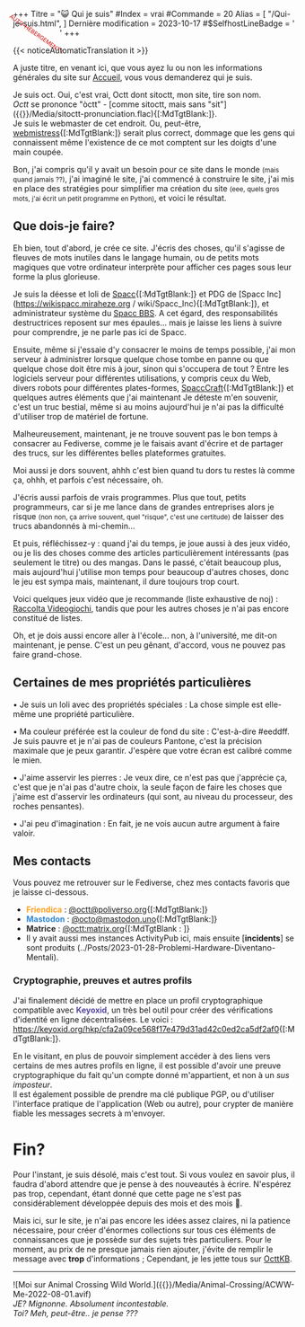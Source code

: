 +++
Titre = "😺 Qui je suis"
#Index = vrai
#Commande = 20
Alias ​​= [
  "/Qui-je-suis.html",
]
Dernière modification = 2023-10-17
#$SelfhostLineBadge = '<small style="Color:#CC0000; Font-Size:X-Small; Display:Inline-Block; Rotate:35deg; Margin-Left:-1.5em; Margin-Right:-1.5em;" >AUTO-HÉBERGEMENT !</small>'
+++

{{< noticeAutomaticTranslation it >}}



A juste titre, en venant ici, que vous ayez lu ou non les informations générales du site sur [Accueil](./index.html), vous vous demanderez qui je suis.

Je suis oct. Oui, c'est vrai, Octt dont sitoctt, mon site, tire son nom.  
_Octt_ se prononce "òctt" - [comme sitoctt, mais sans "sit"]({{<assetsRoot >}}/Media/sitoctt-pronunciation.flac){[:MdTgtBlank:]}.  
Je suis le webmaster de cet endroit. Ou, peut-être, [webmistress](https://www.dictionary.com/browse/webmistress){[:MdTgtBlank:]} serait plus correct, dommage que les gens qui connaissent même l'existence de ce mot comptent sur les doigts d'une main coupée.

Bon, j'ai compris qu'il y avait un besoin pour ce site dans le monde <small>(mais quand jamais ??)</small>, j'ai imaginé le site, j'ai commencé à construire le site, j'ai mis en place des stratégies pour simplifier ma création du site <small>(eee, quels gros mots, j'ai écrit un petit programme en Python)</small>, et voici le résultat.

## Que dois-je faire?

Eh bien, tout d'abord, je crée ce site. J'écris des choses, qu'il s'agisse de fleuves de mots inutiles dans le langage humain, ou de petits mots magiques que votre ordinateur interprète pour afficher ces pages sous leur forme la plus glorieuse.

Je suis la déesse et loli de [Spacc](https://wikispacc.miraheze.org/wiki/Spacc){[:MdTgtBlank:]} et PDG de [Spacc Inc](https://wikispacc.miraheze.org / wiki/Spacc_Inc){[:MdTgtBlank:]}, et administrateur système du [Spacc BBS](https://bbs.spacc.eu.org). A cet égard, des responsabilités destructrices reposent sur mes épaules... mais je laisse les liens à suivre pour comprendre, je ne parle pas ici de Spacc.

Ensuite, même si j'essaie d'y consacrer le moins de temps possible, j'ai mon serveur à administrer lorsque quelque chose tombe en panne ou que quelque chose doit être mis à jour, sinon qui s'occupera de tout ? Entre les logiciels serveur pour différentes utilisations, y compris ceux du Web, divers robots pour différentes plates-formes, [SpaccCraft](https://wikispacc.miraheze.org/wiki/SpaccCraft){[:MdTgtBlank:]} et quelques autres éléments que j'ai maintenant Je déteste m'en souvenir, c'est un truc bestial, même si au moins aujourd'hui je n'ai pas la difficulté d'utiliser trop de matériel de fortune.

Malheureusement, maintenant, je ne trouve souvent pas le bon temps à consacrer au Fediverse, comme je le faisais avant d'écrire et de partager des trucs, sur les différentes belles plateformes gratuites.

Moi aussi je dors souvent, ahhh c'est bien quand tu dors tu restes là comme ça, ohhh, et parfois c'est nécessaire, oh.

J'écris aussi parfois de vrais programmes. Plus que tout, petits programmeurs, car si je me lance dans de grandes entreprises alors je risque <small>(non non, ça arrive souvent, quel "risque", c'est une certitude)</small> de laisser des trucs abandonnés à mi-chemin...

Et puis, réfléchissez-y : quand j'ai du temps, je joue aussi à des jeux vidéo, ou je lis des choses comme des articles particulièrement intéressants (pas seulement le titre) ou des mangas. Dans le passé, c'était beaucoup plus, mais aujourd'hui j'utilise mon temps pour beaucoup d'autres choses, donc le jeu est sympa mais, maintenant, il dure toujours trop court.

Voici quelques jeux vidéo que je recommande (liste exhaustive de noj) : [Raccolta Videogiochi](./Raccolte/Gaming/Raccolta-Videogiochi.html), tandis que pour les autres choses je n'ai pas encore constitué de listes.

Oh, et je dois aussi encore aller à l'école... non, à l'université, me dit-on maintenant, je pense. C'est un peu gênant, d'accord, vous ne pouvez pas faire grand-chose.

## Certaines de mes propriétés particulières

• Je suis un loli avec des propriétés spéciales
: La chose simple est elle-même une propriété particulière.

• Ma couleur préférée est la couleur de fond du site
: C'est-à-dire #eeddff. Je suis pauvre et je n'ai pas de couleurs Pantone, c'est la précision maximale que je peux garantir. J'espère que votre écran est calibré comme le mien.

• J'aime asservir les pierres
: Je veux dire, ce n'est pas que j'apprécie ça, c'est que je n'ai pas d'autre choix, la seule façon de faire les choses que j'aime est d'asservir les ordinateurs (qui sont, au niveau du processeur, des roches pensantes).

• J'ai peu d'imagination
: En fait, je ne vois aucun autre argument à faire valoir.

## Mes contacts

Vous pouvez me retrouver sur le Fediverse, chez mes contacts favoris que je laisse ci-dessous.

- <b style="Color:#FFA020;">Friendica</b> : [@octt@poliverso.org](https://poliverso.org/profile/octt){[:MdTgtBlank:]}  
- <b style="Color:#3088D4;">Mastodon</b> : [@octo@mastodon.uno](https://mastodon.uno/@octo){[:MdTgtBlank:]}  
- <b style="Color:#2D2D2D;">Matrice</b> : [@octt:matrix.org](https://matrix.to/#/@octt:matrix.org){[:MdTgtBlank : ]}
- Il y avait aussi mes instances ActivityPub ici, mais ensuite [**incidents**] se sont produits (../Posts/2023-01-28-Problemi-Hardware-Diventano-Mentali).

<!--
- ~~<b style="Color:#60C000/*#7FE600*/;">Misskey</b>[:SelfhostLineBadge:] : [@octt@miss.octt.eu.org](https://miss .octt.eu.org/@octt){[:MdTgtBlank:]}~~
- ~~<b style="Color:#DF8958;">GoToSocial</b>[:SelfhostLineBadge:] : [@octt@godo.octt.eu.org](https://godo.octt.eu.org /@octt){[:MdTgtBlank:]}~~
-->

### Cryptographie, preuves et autres profils

J'ai finalement décidé de mettre en place un profil cryptographique compatible avec <b style="Color:#56479E;">Keyoxid</b>, un très bel outil pour créer des vérifications d'identité en ligne décentralisées. Le voici : <https://keyoxid.org/hkp/cfa2a09ce568f17e479d31ad42c0ed2ca5df2af0>{[:MdTgtBlank:]}.

En le visitant, en plus de pouvoir simplement accéder à des liens vers certains de mes autres profils en ligne, il est possible d'avoir une preuve cryptographique du fait qu'un compte donné m'appartient, et non à un _sus imposteur_.  
Il est également possible de prendre ma clé publique PGP, ou d'utiliser l'interface pratique de l'application (Web ou autre), pour crypter de manière fiable les messages secrets à m'envoyer.

# Fin?

Pour l'instant, je suis désolé, mais c'est tout. Si vous voulez en savoir plus, il faudra d'abord attendre que je pense à des nouveautés à écrire. N'espérez pas trop, cependant, étant donné que cette page ne s'est pas considérablement développée depuis des mois et des mois 😬.

Mais ici, sur le site, je n'ai pas encore les idées assez claires, ni la patience nécessaire, pour créer d'énormes collections sur tous ces éléments de connaissances que je possède sur des sujets très particuliers. Pour le moment, au prix de ne presque jamais rien ajouter, j'évite de remplir le message avec **trop** d'informations ; Cependant, je les jette tous sur [OcttKB](https://kb.octt.eu.org).

---

![Moi sur Animal Crossing Wild World.]({{<assetsRoot >}}/Media/Animal-Crossing/ACWW-Me-2022-08-01.avif)  
_JE? Mignonne. Absolument incontestable._  
_Toi? Meh, peut-être.. je pense ???_